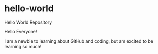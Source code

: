# hello-world
Hello World Repository

Hello Everyone!

I am a newbie to learning about GitHub and coding, but am excited to be learning so much!
